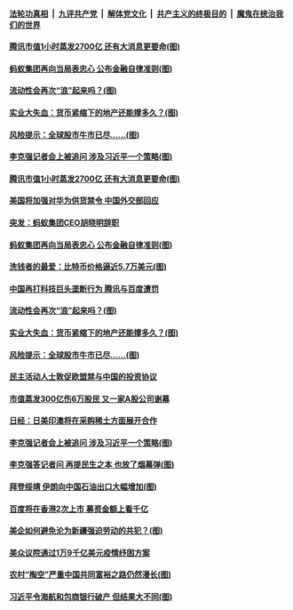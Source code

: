 ####  [法轮功真相](../../../../basic/blob/master/README.md?t=03130301) &nbsp;|&nbsp; [九评共产党](../../../../9ping.md/blob/master/README.md?t=03130301) &nbsp;|&nbsp; [解体党文化](../../../../jtdwh.md/blob/master/README.md?t=03130301)  &nbsp;|&nbsp; [共产主义的终极目的](../../../../gczydzjmd.md/blob/master/README.md?t=03130301) &nbsp;|&nbsp; [魔鬼在统治我们的世界](../../../../mgztzwmdsj.md/blob/master/README.md?t=03130301) 

#### [腾讯市值1小时蒸发2700亿 还有大消息更要命(图)](../pages/p5/965363.md?t=03130301) 

#### [蚂蚁集团再向当局表忠心 公布金融自律准则(图)](../pages/p5/965352.md?t=03130301) 

#### [流动性会再次“浪”起来吗？(图)](../pages/p5/965301.md?t=03130301) 

#### [实业大失血：货币紧缩下的地产还能撑多久？(图)](../pages/p5/965306.md?t=03130301) 

#### [风险提示：全球股市牛市已尽……(图)](../pages/p5/965294.md?t=03130301) 

#### [李克强记者会上被追问 涉及习近平一个策略(图)](../pages/p5/965253.md?t=03130301) 

#### [腾讯市值1小时蒸发2700亿 还有大消息更要命(图)](../pages/p5/965363.md?t=03130301) 

#### [美国将加强对华为供货禁令 中国外交部回应](../pages/p5/965357.md?t=03130301) 

#### [突发：蚂蚁集团CEO胡晓明辞职](../pages/p5/965356.md?t=03130301) 

#### [蚂蚁集团再向当局表忠心 公布金融自律准则(图)](../pages/p5/965352.md?t=03130301) 

#### [洗钱者的最爱：比特币价格逼近5.7万美元(图)](../pages/p5/965309.md?t=03130301) 

#### [中国再打科技巨头垄断行为 腾讯与百度遭罚](../pages/p5/965347.md?t=03130301) 

#### [流动性会再次“浪”起来吗？(图)](../pages/p5/965301.md?t=03130301) 

#### [实业大失血：货币紧缩下的地产还能撑多久？(图)](../pages/p5/965306.md?t=03130301) 

#### [风险提示：全球股市牛市已尽……(图)](../pages/p5/965294.md?t=03130301) 

#### [民主活动人士敦促欧盟禁与中国的投资协议](../pages/p5/965270.md?t=03130301) 

#### [市值蒸发300亿伤6万股民 又一家A股公司谢幕](../pages/p5/965257.md?t=03130301) 

#### [日经：日美印澳将在采购稀土方面展开合作](../pages/p5/965255.md?t=03130301) 

#### [李克强记者会上被追问 涉及习近平一个策略(图)](../pages/p5/965253.md?t=03130301) 

#### [李克强答记者问 再提民生之本 也放了烟幕弹(图)](../pages/p5/965239.md?t=03130301) 

#### [拜登绥靖 伊朗向中国石油出口大幅增加(图)](../pages/p5/965164.md?t=03130301) 

#### [百度将在香港2次上市 募资金额上看千亿](../pages/p5/965233.md?t=03130301) 

#### [美企如何避免沦为新疆强迫劳动的共犯？(图)](../pages/p5/965174.md?t=03130301) 

#### [美众议院通过1万9千亿美元疫情纾困方案](../pages/p5/965172.md?t=03130301) 

#### [农村“掏空”严重中国共同富裕之路仍然漫长(图)](../pages/p5/965168.md?t=03130301) 

#### [习近平令海航和包商银行破产 但结果大不同(图)](../pages/p5/965157.md?t=03130301) 


